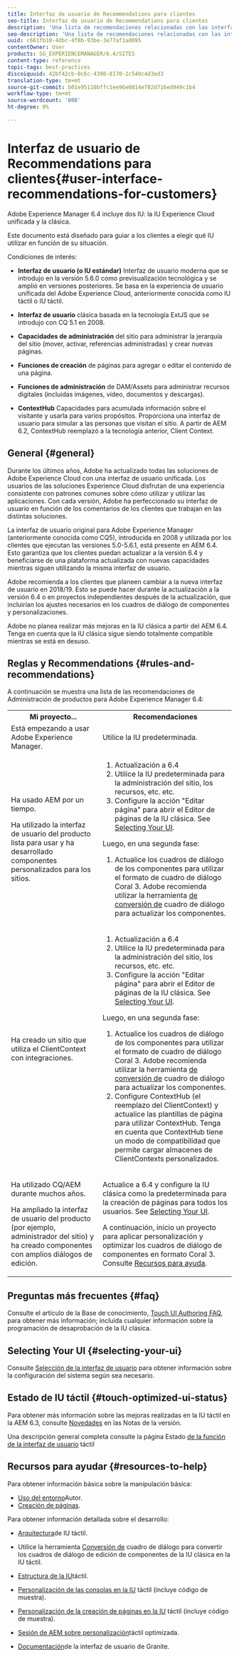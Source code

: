 ```yaml
---
title: Interfaz de usuario de Recommendations para clientes
seo-title: Interfaz de usuario de Recommendations para clientes
description: 'Una lista de recomendaciones relacionadas con las interfaces de usuario clásicas y táctiles. '
seo-description: 'Una lista de recomendaciones relacionadas con las interfaces de usuario clásicas y táctiles. '
uuid: c661fb10-4dbc-4f8b-93be-3e77af1ad095
contentOwner: User
products: SG_EXPERIENCEMANAGER/6.4/SITES
content-type: reference
topic-tags: best-practices
discoiquuid: 42bf42cb-0c6c-4390-8170-2c540c4d3ed3
translation-type: tm+mt
source-git-commit: b01e95110bffc1ee96e0814e782d716ed949c1b4
workflow-type: tm+mt
source-wordcount: '808'
ht-degree: 0%

---
```



# Interfaz de usuario de Recommendations para clientes{#user-interface-recommendations-for-customers}

Adobe Experience Manager 6.4 incluye dos IU: la IU Experience Cloud unificada y la clásica.

Este documento está diseñado para guiar a los clientes a elegir qué IU utilizar en función de su situación.

Condiciones de interés:

* **Interfaz de usuario (o IU estándar)** Interfaz de usuario moderna que se introdujo en la versión 5.6.0 como previsualización tecnológica y se amplió en versiones posteriores. Se basa en la experiencia de usuario unificada del Adobe Experience Cloud, anteriormente conocida como IU táctil o IU táctil.

* **Interfaz de usuario** clásica basada en la tecnología ExtJS que se introdujo con CQ 5.1 en 2008.

* **Capacidades de administración** del sitio para administrar la jerarquía del sitio (mover, activar, referencias administradas) y crear nuevas páginas.

* **Funciones de creación** de páginas para agregar o editar el contenido de una página.

* **Funciones de administración** de DAM/Assets para administrar recursos digitales (incluidas imágenes, vídeo, documentos y descargas).

* **ContextHub** Capacidades para acumulada información sobre el visitante y usarla para varios propósitos. Proporciona una interfaz de usuario para simular a las personas que visitan el sitio. A partir de AEM 6.2, ContextHub reemplazó a la tecnología anterior, Client Context.

## General {#general}

Durante los últimos años, Adobe ha actualizado todas las soluciones de Adobe Experience Cloud con una interfaz de usuario unificada. Los usuarios de las soluciones Experience Cloud disfrutan de una experiencia consistente con patrones comunes sobre cómo utilizar y utilizar las aplicaciones. Con cada versión, Adobe ha perfeccionado su interfaz de usuario en función de los comentarios de los clientes que trabajan en las distintas soluciones.

La interfaz de usuario original para Adobe Experience Manager (anteriormente conocida como CQ5), introducida en 2008 y utilizada por los clientes que ejecutan las versiones 5.0-5.6.1, está presente en AEM 6.4. Esto garantiza que los clientes puedan actualizar a la versión 6.4 y beneficiarse de una plataforma actualizada con nuevas capacidades mientras siguen utilizando la misma interfaz de usuario.

Adobe recomienda a los clientes que planeen cambiar a la nueva interfaz de usuario en 2018/19. Esto se puede hacer durante la actualización a la versión 6.4 o en proyectos independientes después de la actualización, que incluirían los ajustes necesarios en los cuadros de diálogo de componentes y personalizaciones.

Adobe no planea realizar más mejoras en la IU clásica a partir del AEM 6.4. Tenga en cuenta que la IU clásica sigue siendo totalmente compatible mientras se está en desuso.

## Reglas y Recommendations {#rules-and-recommendations}

A continuación se muestra una lista de las recomendaciones de Administración de productos para Adobe Experience Manager 6.4:

<table> 
 <tbody> 
  <tr> 
   <th>Mi proyecto...</th> 
   <th>Recomendaciones</th> 
  </tr> 
  <tr> 
   <td>Está empezando a usar Adobe Experience Manager.</td> 
   <td>Utilice la IU predeterminada.</td> 
  </tr> 
  <tr> 
   <td><p>Ha usado AEM por un tiempo.</p> <p>Ha utilizado la interfaz de usuario del producto lista para usar y ha desarrollado componentes personalizados para los sitios.<br /> </p> </td> 
   <td> 
    <ol> 
     <li>Actualización a 6.4</li> 
     <li>Utilice la IU predeterminada para la administración del sitio, los recursos, etc. etc.<br /> </li> 
     <li>Configure la acción "Editar página" para abrir el Editor de páginas de la IU clásica. See <a href="#selecting-your-ui">Selecting Your UI</a>.</li> 
    </ol> <p>Luego, en una segunda fase:</p> 
    <ol> 
     <li>Actualice los cuadros de diálogo de los componentes para utilizar el formato de cuadro de diálogo Coral 3. Adobe recomienda utilizar la herramienta <a href="/help/sites-developing/dialog-conversion.md">de conversión de</a> cuadro de diálogo para actualizar los componentes.</li> 
    </ol> </td> 
  </tr> 
  <tr> 
   <td>Ha creado un sitio que utiliza el ClientContext con integraciones.<br /> </td> 
   <td> 
    <ol> 
     <li>Actualización a 6.4</li> 
     <li>Utilice la IU predeterminada para la administración del sitio, los recursos, etc. etc.</li> 
     <li>Configure la acción "Editar página" para abrir el Editor de páginas de la IU clásica. See <a href="#selecting-your-ui">Selecting Your UI</a>.</li> 
    </ol> <p>Luego, en una segunda fase:</p> 
    <ol> 
     <li>Actualice los cuadros de diálogo de los componentes para utilizar el formato de cuadro de diálogo Coral 3. Adobe recomienda utilizar la herramienta <a href="/help/sites-developing/dialog-conversion.md">de conversión de</a> cuadro de diálogo para actualizar los componentes.</li> 
     <li>Configure ContextHub (el reemplazo del ClientContext) y actualice las plantillas de página para utilizar ContextHub. Tenga en cuenta que ContextHub tiene un modo de compatibilidad que permite cargar almacenes de ClientContexts personalizados.</li> 
    </ol> </td> 
  </tr> 
  <tr> 
   <td><p>Ha utilizado CQ/AEM durante muchos años.</p> <p>Ha ampliado la interfaz de usuario del producto (por ejemplo, administrador del sitio) y ha creado componentes con amplios diálogos de edición.</p> </td> 
   <td><p>Actualice a 6.4 y configure la IU clásica como la predeterminada para la creación de páginas para todos los usuarios. See <a href="#selecting-your-ui">Selecting Your UI</a>.</p> <p>A continuación, inicio un proyecto para aplicar personalización y optimizar los cuadros de diálogo de componentes en formato Coral 3. Consulte <a href="#resources-to-help">Recursos para ayuda</a>.<br /> </p> </td> 
  </tr> 
 </tbody> 
</table>

## Preguntas más frecuentes {#faq}

Consulte el artículo de la Base de conocimiento, [Touch UI Authoring FAQ](https://helpx.adobe.com/experience-manager/kb/index/touchui_faq.html), para obtener más información; incluida cualquier información sobre la programación de desaprobación de la IU clásica.

## Selecting Your UI {#selecting-your-ui}

Consulte [Selección de la interfaz de usuario](/help/sites-authoring/select-ui.md) para obtener información sobre la configuración del sistema según sea necesario.

## Estado de IU táctil {#touch-optimized-ui-status}

Para obtener más información sobre las mejoras realizadas en la IU táctil en la AEM 6.3, consulte [Novedades](/help/release-notes/release-notes.md#what-s-new) en las Notas de la versión.

Una descripción general completa consulte la página Estado [de la función de la interfaz de usuario](/help/release-notes/touch-ui-features-status.md) táctil

## Recursos para ayudar {#resources-to-help}

Para obtener información básica sobre la manipulación básica:

* [Uso del entorno](/help/sites-authoring/home.md)Autor.
* [Creación de páginas](/help/sites-authoring/author-environment-tools.md).

Para obtener información detallada sobre el desarrollo:

* [Arquitectura](/help/sites-developing/touch-ui-concepts.md)de IU táctil.
* Utilice la herramienta [Conversión de](/help/sites-developing/dialog-conversion.md) cuadro de diálogo para convertir los cuadros de diálogo de edición de componentes de la IU clásica en la IU táctil.

* [Estructura de la IU](/help/sites-developing/touch-ui-structure.md)táctil.

* [Personalización de las consolas en la IU](/help/sites-developing/customizing-consoles-touch.md) táctil (incluye código de muestra).

* [Personalización de la creación de páginas en la IU](/help/sites-developing/customizing-page-authoring-touch.md) táctil (incluye código de muestra).

* [Sesión de AEM sobre personalización](https://docs.adobe.com/content/ddc/en/gems/user-interface-customization-for-aem-6.html)táctil optimizada.
* [Documentación](https://helpx.adobe.com/experience-manager/6-4/sites/developing/using/reference-materials/granite-ui/api/index.html)de la interfaz de usuario de Granite.

